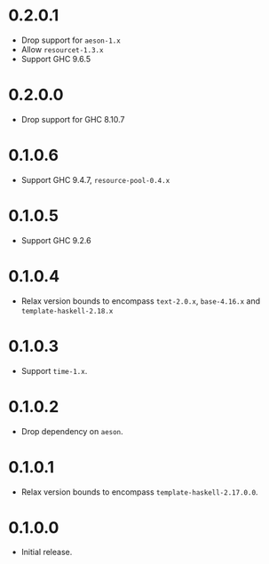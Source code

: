 # 0.2.0.1

- Drop support for `aeson-1.x`
- Allow `resourcet-1.3.x`
- Support GHC 9.6.5

# 0.2.0.0

- Drop support for GHC 8.10.7

# 0.1.0.6

- Support GHC 9.4.7, `resource-pool-0.4.x`

# 0.1.0.5

- Support GHC 9.2.6

# 0.1.0.4

- Relax version bounds to encompass `text-2.0.x`, `base-4.16.x` and `template-haskell-2.18.x`

# 0.1.0.3

- Support `time-1.x`.

# 0.1.0.2

- Drop dependency on `aeson`.

# 0.1.0.1

- Relax version bounds to encompass `template-haskell-2.17.0.0`.

# 0.1.0.0

- Initial release.
